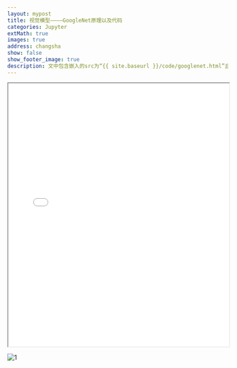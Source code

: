 ```yaml
---
layout: mypost
title: 视觉模型————GoogleNet原理以及代码
categories: Jupyter
extMath: true
images: true
address: changsha
show: false
show_footer_image: true
description: 文中包含嵌入的src为“{{ site.baseurl }}/code/googlenet.html”且宽高设定的iframe，同时有<图片>占位符内容。
---
```


<iframe src="{{ site.baseurl }}/code/googlenet.html" width="100%" height="600px"></iframe>

![1](https://s2.loli.net/2025/06/21/QRTAj1GeivKHrDs.webp)